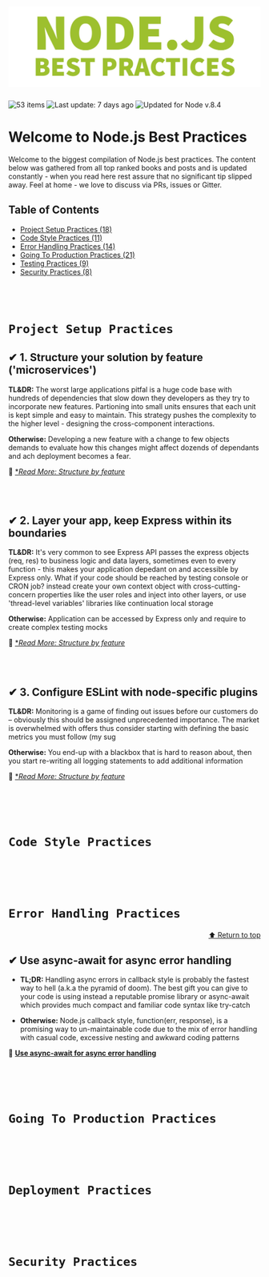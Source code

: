 <!--- # Node.js Best Practices -->
<!--- ![Node.js Best Practices](assets/images/banner-2.jpg) -->
<h1 align="center">
  <img src="assets/images/banner-2.jpg" alt="Node.js Best Practices" />
</h1>

<img src="https://img.shields.io/badge/⚙%20Item%20count%20-%2053%20Best%20practices-blue.svg" alt="53 items"> <img src="https://img.shields.io/badge/%F0%9F%93%85%20Last%20update%20-%206%20days%20ago-green.svg" alt="Last update: 7 days ago"> <img src="https://img.shields.io/badge/%E2%9C%94%20Updated%20For%20Version%20-%20Node%208.4-brightgreen.svg" alt="Updated for Node v.8.4">

<!--- ![Node.js Best Practices](assets/images/banner-1.png) -->

# Welcome to Node.js Best Practices

Welcome to the biggest compilation of Node.js best practices. The content below was gathered from all top ranked books and posts and is updated constantly - when you read here rest assure that no significant tip slipped away. Feel at home - we love to discuss via PRs, issues or Gitter.

## Table of Contents

* [Project Setup Practices (18)](#project-setup-practices)
* [Code Style Practices (11)](#code-style-practices)
* [Error Handling Practices (14)](#error-handling-practices)
* [Going To Production Practices (21)](#going-to-production-practices)
* [Testing Practices (9)](#deployment-practices)
* [Security Practices (8)](#security-practices)


<br/><br/>
# `Project Setup Practices`

## ✔ 1. Structure your solution by feature ('microservices')

**TL&DR:** The worst large applications pitfal is a huge code base with hundreds of dependencies that slow down they developers as they try to incorporate new features. Partioning into small units ensures that each unit is kept simple and  easy to maintain. This strategy pushes the complexity to the higher level - designing the cross-component interactions.

**Otherwise:** Developing a new feature with a change to few objects demands to evaluate how this changes might affect dozends of dependants and ach deployment becomes a fear.

🔗 [**Read More: Structure by feature*](/sections/errorhandling/asyncawait.md)

<br/><br/>

## ✔ 2. Layer your app, keep Express within its boundaries

**TL&DR:** It's very common to see Express API passes the express objects (req, res) to business logic and data layers, sometimes even to every function - this makes your application depedant on and accessible by Express only. What if your code should be reached by testing console or CRON job? instead create your own context object with cross-cutting-concern properties like the user roles and inject into other layers, or use 'thread-level variables' libraries like continuation local storage

**Otherwise:** Application can be accessed by Express only and require to create complex testing mocks

🔗 [**Read More: Structure by feature*](/sections/errorhandling/asyncawait.md)

<br/><br/>

## ✔ 3. Configure ESLint with node-specific plugins

**TL&DR:** Monitoring is a game of finding out issues before our customers do – obviously this should be assigned unprecedented importance. The market is overwhelmed with offers thus consider starting with defining the basic metrics you must follow (my sug

**Otherwise:** You end-up with a blackbox that is hard to reason about, then you start re-writing all logging statements to add additional information

🔗 [**Read More: Structure by feature*](/sections/errorhandling/asyncawait.md)


<br/><br/><br/>

# `Code Style Practices`


<br/><br/><br/>

# `Error Handling Practices`

<p align="right"><a href="#table-of-contents">⬆ Return to top</a></p>

## ✔ Use async-await for async error handling

* **TL;DR:** Handling async errors in callback style is probably the fastest way to hell (a.k.a the pyramid of doom). The best gift you can give to your code is using instead a reputable promise library or async-await which provides much compact and familiar code syntax like try-catch

* **Otherwise:** Node.js callback style, function(err, response), is a promising way to un-maintainable code due to the mix of error handling with casual code, excessive nesting and awkward coding patterns

🔗 [**Use async-await for async error handling**](/sections/errorhandling/asyncawait.md)

<br/><br/><br/>

# `Going To Production Practices`

<br/><br/><br/>

# `Deployment Practices`

<br/><br/><br/>

# `Security Practices`
